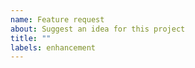 ```yaml
---
name: Feature request
about: Suggest an idea for this project
title: ""
labels: enhancement
---
```

<!--
Provide a clear and concise description of what the
problem is, why it's a problem, and what you'd prefer to happen.

Example: I'm always frustrated when [...]

Include reference materials (links, screenshots, etc).

If your request is urgent, please review our sponsorship tiers
here: https://github.com/sponsors/facioquo

** Please delete these hidden explanatory comments when submitting.**
-->

<!--
WHEN REQUESTING NEW INDICATORS:

If requesting a new indicator, please provide references to
the original author's publication of the indicator recipe.
Avoid sending potentially deviant third-party reproductions
or software code, if possible.

Please only suggest new indicators from reputable published
industry experts or if they are widely accepted time-tested
standards.

We do not implement community contributed indicators from
third-party charting platforms.  If you need custom indicators,
we provided features to help you extend the library.
See https://dotnet.stockindicators.dev/custom-indicators.

If you require contract custom development, please contact
our parent organization at https://skenderco.com
-->
